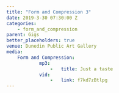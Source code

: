 ```yaml
---
title: "Form and Compression 3"
date: 2019-3-30 07:30:00 Z
categories:
    - form_and_compression
parent: Gigs
better_placeholders: true
venue: Dunedin Public Art Gallery
media:
    Form and Compression:
            mp3:
                -   title: Just a taste
            vid:
                -   link: f7kd7zBtlpg
---
```

